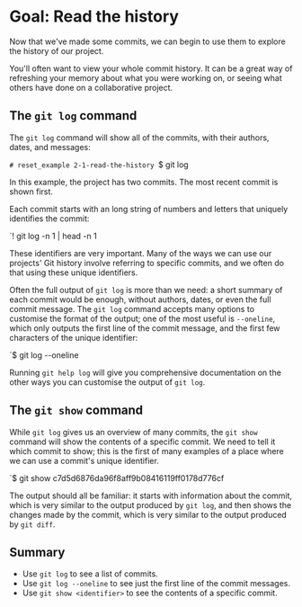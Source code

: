# Goal: Read the history

Now that we've made some commits, we can begin to use them to explore the
history of our project.

You'll often want to view your whole commit history. It can be a great way of
refreshing your memory about what you were working on, or seeing what others
have done on a collaborative project.

## The `git log` command

The `git log` command will show all of the commits, with their authors, dates,
and messages:

`# reset_example 2-1-read-the-history
`$ git log

In this example, the project has two commits. The most recent commit is shown
first.

Each commit starts with an long string of numbers and letters that uniquely
identifies the commit:

`! git log -n 1 | head -n 1

These identifiers are very important. Many of the ways we can use our projects'
Git history involve referring to specific commits, and we often do that using
these unique identifiers.

Often the full output of `git log` is more than we need: a short summary of each
commit would be enough, without authors, dates, or even the full commit message.
The `git log` command accepts many options to customise the format of the
output; one of the most useful is `--oneline`, which only outputs the first line
of the commit message, and the first few characters of the unique identifier:

`$ git log --oneline

Running `git help log` will give you comprehensive documentation on the other
ways you can customise the output of `git log`.

## The `git show` command

While `git log` gives us an overview of many commits, the `git show` command
will show the contents of a specific commit. We need to tell it which commit to
show; this is the first of many examples of a place where we can use a commit's
unique identifier.

`$ git show c7d5d6876da96f8aff9b08416119ff0178d776cf

The output should all be familiar: it starts with information about the commit,
which is very similar to the output produced by `git log`, and then shows the
changes made by the commit, which is very similar to the output produced by `git
diff`.

## Summary

* Use `git log` to see a list of commits.
* Use `git log --oneline` to see just the first line of the commit messages.
* Use `git show <identifier>` to see the contents of a specific commit.
